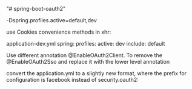 "# spring-boot-oauth2" 

-Dspring.profiles.active=default,dev

use Cookies convenience methods in xhr:

application-dev.yml
spring:
  profiles:
    active: dev
    include: default
    
Use different annotation @EnableOAuth2Client.
To remove the @EnableOAuth2Sso and replace it with the lower level annotation

convert the application.yml to a slightly new format,
 where the prefix for configuration is facebook instead of security.oauth2: